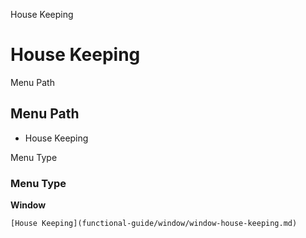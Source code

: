 
House Keeping
# House Keeping



Menu Path
## Menu Path



- House Keeping

Menu Type
### Menu Type

**Window**


```
[House Keeping](functional-guide/window/window-house-keeping.md)
```